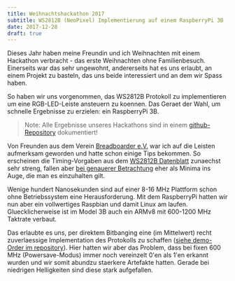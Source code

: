 ```yaml
---
title: Weihnachtshackathon 2017
subtitle: WS2812B (NeoPixel) Implementierung auf einem RaspberryPi 3B
date: 2017-12-28
draft: true
---
```


Dieses Jahr haben meine Freundin und ich Weihnachten mit einem Hackathon verbracht - das erste Weihnachten ohne Familienbesuch.
Einerseits war das sehr ungewohnt, andererseits hat es uns erlaubt, an einem Projekt zu basteln, das uns beide interessiert und
an dem wir Spass haben.

So haben wir uns vorgenommen, das WS2812B Protokoll zu implementieren um eine RGB-LED-Leiste ansteuern zu koennen. Das Geraet der Wahl,
um schnelle Ergebnisse zu erzielen: ein RaspberryPi 3B.

> Note: Alle Ergebnisse unseres Hackathons sind in einem [github-Repository](https://github.com/komaspieler/ws2812-hackathon) dokumentiert!

Von Freunden aus dem Verein [Breadboarder e.V.](https://www.breadboarder.de) war ich auf die Leisten aufmerksam geworden und hatte schon einige Tips bekommen.
So erscheinen die Timing-Vorgaben aus dem [WS2812B Datenblatt](https://github.com/komaspieler/ws2812-hackathon/blob/master/datasheets/WS2812B%20Datasheet.pdf)
zunaechst sehr streng, fallen aber [bei genauerer Betrachtung](https://wp.josh.com/2014/05/13/ws2812-neopixels-are-not-so-finicky-once-you-get-to-know-them/) eher
als Minima ins Auge, die man es einzuhalten gilt.

Wenige hundert Nanosekunden sind auf einer 8-16 MHz Plattform schon ohne Betriebssystem eine Herausforderung. Mit dem RaspberryPi hatten wir
nun aber ein vollwertiges Raspbian und damit Linux am laufen. Gluecklicherweise ist im Model 3B auch ein ARMv8 mit 600-1200 MHz Taktrate verbaut.

Das erlaubte es uns, per direktem Bitbanging eine (im Mittelwert) recht zuverlaessige Implementation des Protokolls zu schaffen ([siehe demo-Order im 
repository](https://github.com/komaspieler/ws2812-hackathon/tree/master/demo-pigpio)). Hier hatten wir aber das Problem, dass bei fixen 600 MHz (Powersave-Modus)
immer noch vereinzelt 0'en als 1'en erkannt wurden und wir somit abundzu staerkere Artefakte hatten. Gerade bei niedrigen Helligkeiten sind diese
stark aufgefallen.
